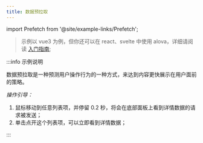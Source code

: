 ```yaml
---
title: 数据预拉取
---
```


import Prefetch from '@site/example-links/Prefetch';

> 示例以 vue3 为例，但你还可以在 react、svelte 中使用 alova，详细请阅读 [入门指南](/v2/tutorial/getting-started);

<Prefetch></Prefetch>

:::info 示例说明

数据预拉取是一种预测用户操作行为的一种方式，来达到内容更快展示在用户面前的策略。

_操作引导：_

1. 鼠标移动到任意列表项，并停留 0.2 秒，将会在底部面板上看到详情数据的请求被发送；
2. 单击点开这个列表项，可以立即看到详情数据；

:::
